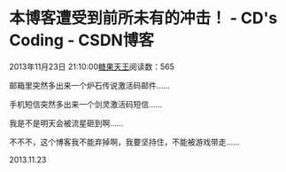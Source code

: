 # 本博客遭受到前所未有的冲击！ - CD's Coding - CSDN博客





2013年11月23日 21:10:00[糖果天王](https://me.csdn.net/okcd00)阅读数：565








邮箱里突然多出来一个炉石传说激活码邮件……

手机短信突然多出来一个剑灵激活码短信……

我是不是明天会被流星砸到啊……




不不不，这个博客我不能弃掉啊，我要坚持住，不能被游戏带走……




2013.11.23



